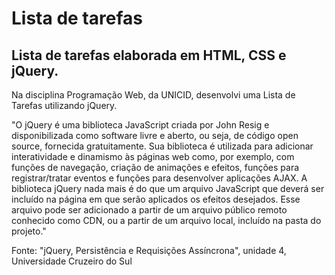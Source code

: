 # Lista de tarefas

## Lista de tarefas elaborada em HTML, CSS e jQuery.

Na disciplina Programação Web, da UNICID, desenvolvi uma Lista de Tarefas utilizando jQuery.

"O jQuery é uma biblioteca JavaScript criada por John Resig e disponibilizada como
software livre e aberto, ou seja, de código open source, fornecida gratuitamente.
Sua biblioteca é utilizada para adicionar interatividade e dinamismo às páginas
web como, por exemplo, com funções de navegação, criação de animações e efeitos,
funções para registrar/tratar eventos e funções para desenvolver aplicações
AJAX.
A biblioteca jQuery nada mais é do que um arquivo JavaScript que deverá ser incluído
na página em que serão aplicados os efeitos desejados. Esse arquivo pode
ser adicionado a partir de um arquivo público remoto conhecido como CDN, ou
a partir de um arquivo local, incluído na pasta do projeto."

Fonte: "jQuery, Persistência e Requisições Assíncrona", unidade 4, Universidade Cruzeiro do Sul